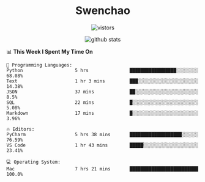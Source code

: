 <h1 align="center">Swenchao</h3>

<p align="center">
  <img src="https://visitor-badge.glitch.me/badge?page_id=Swenchao" alt="vistors" />
</p>

<p align="center">
  <img src="https://github-readme-stats.vercel.app/api?username=Swenchao&count_private=true&show_icons=true&theme=vue-dark&hide_title=true" alt="github stats" />
</p>

<!--START_SECTION:waka-->
📊 **This Week I Spent My Time On** 

```text
💬 Programming Languages: 
Python                   5 hrs               █████████████████░░░░░░░░   68.08% 
Text                     1 hr 3 mins         ███░░░░░░░░░░░░░░░░░░░░░░   14.38% 
JSON                     37 mins             ██░░░░░░░░░░░░░░░░░░░░░░░   8.5% 
SQL                      22 mins             █░░░░░░░░░░░░░░░░░░░░░░░░   5.08% 
Markdown                 17 mins             █░░░░░░░░░░░░░░░░░░░░░░░░   3.96%

🔥 Editors: 
PyCharm                  5 hrs 38 mins       ███████████████████░░░░░░   76.59% 
VS Code                  1 hr 43 mins        █████░░░░░░░░░░░░░░░░░░░░   23.41%

💻 Operating System: 
Mac                      7 hrs 21 mins       █████████████████████████   100.0%

```


<!--END_SECTION:waka-->

